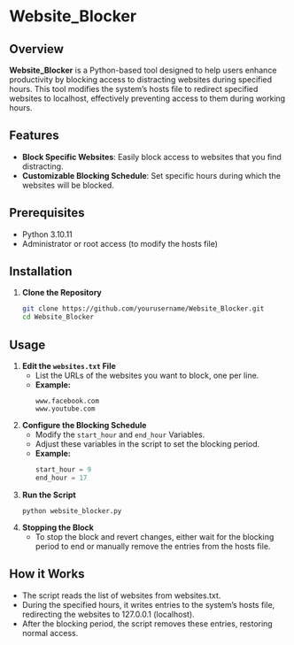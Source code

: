 # Website_Blocker

## Overview
**Website_Blocker** is a Python-based tool designed to help users enhance productivity by blocking access to distracting websites during specified hours. This tool modifies the system’s hosts file to redirect specified websites to localhost, effectively preventing access to them during working hours.

## Features
- **Block Specific Websites**: Easily block access to websites that you find distracting.
- **Customizable Blocking Schedule**: Set specific hours during which the websites will be blocked.
<!-- **Logging**: Keep a log of the websites that were blocked, along with timestamps.-->
<!-- **Cross-Platform**: Works on Windows, macOS, and Linux.-->

## Prerequisites
- Python 3.10.11
- Administrator or root access (to modify the hosts file)

## Installation
1. **Clone the Repository**
   ```bash
   git clone https://github.com/yourusername/Website_Blocker.git
   cd Website_Blocker
## Usage 

1. **Edit the `websites.txt` File**
   - List the URLs of the websites you want to block, one per line.
   - **Example:**
     ```
     www.facebook.com
     www.youtube.com
     ```
2. **Configure the Blocking Schedule**
   - Modify the `start_hour` and `end_hour` Variables.
   - Adjust these variables in the script to set the blocking period.
   - **Example:**
     ```python
     start_hour = 9
     end_hour = 17
     ```
3. **Run the Script**
   ```
   python website_blocker.py
   ```
4. **Stopping the Block**
   - To stop the block and revert changes, either wait for the blocking period to end or manually remove the entries from the hosts file.
   
## How it Works
- The script reads the list of websites from websites.txt.
- During the specified hours, it writes entries to the system’s hosts file, redirecting the websites to 127.0.0.1 (localhost).
- After the blocking period, the script removes these entries, restoring normal access.




